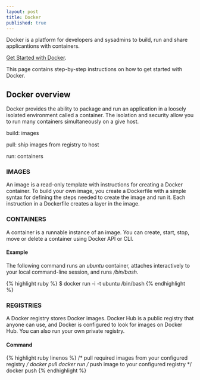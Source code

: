 ```yaml
---
layout: post
title: Docker
published: true
---
```

Docker is a platform for developers and sysadmins to build, run and share applicantions with containers.

[Get Started with Docker](https://docker.com/get-started).

This page contains step-by-step instructions on how to get started with Docker.

## Docker overview
Docker provides the ability to package and run an application in a loosely isolated environment called a container. The isolation and security allow you to run many containers simultaneously on a give host.

build: images

pull: ship images from registry to host 

run: containers

### IMAGES
An image is a read-only template with instructions for creating a Docker container. To build your own image, you create a Dockerfile with a simple syntax for defining the steps needed to create the image and run it. Each instruction in a Dockerfile creates a layer in the image.

### CONTAINERS
A container is a runnable instance of an image. You can create, start, stop, move or delete a container using Docker API or CLI.

#### Example
The following command runs an _ubuntu_ container, attaches interactively to your local command-line session, and runs _/bin/bash_.

{% highlight ruby %}
$ docker run -i -t ubuntu /bin/bash
{% endhighlight %}

### REGISTRIES
A Docker registry stores Docker images. Docker Hub is a public registry that anyone can use, and Docker is configured to look for images on Docker Hub. You can also run your own private registry.

#### Command
{% highlight ruby linenos %}
 /* pull required images from your configured registry */
    docker pull
    docker run
 /* push image to your configured registry */
    docker push
{% endhighlight %}
